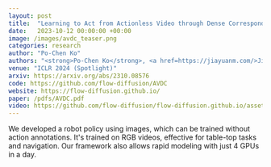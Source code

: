 ```yaml
---
layout: post
title:  "Learning to Act from Actionless Video through Dense Correspondences"
date:   2023-10-12 00:00:00 +00:00
image: /images/avdc_teaser.png
categories: research
author: "Po-Chen Ko"
authors: "<strong>Po-Chen Ko</strong>, <a href=https://jiayuanm.com/>Jiayuan Mao</a>, <a href=https://yilundu.github.io/>Yilun Du</a>, <a href=https://shaohua0116.github.io/>Shao-Hua Sun</a>, <a href=https://cocosci.mit.edu/josh>Joshua B. Tenenbaum</a>"
venue: "ICLR 2024 (Spotlight)"
arxiv: https://arxiv.org/abs/2310.08576
code: https://github.com/flow-diffusion/AVDC
website: https://flow-diffusion.github.io/
paper: /pdfs/AVDC.pdf
video: https://github.com/flow-diffusion/flow-diffusion.github.io/assets/43379407/9aa380df-0ff7-4c41-af2d-d67d23c53e72
---
```

We developed a robot policy using images, which can be trained without action annotations. It's trained on RGB videos, effective for table-top tasks and navigation. Our framework also allows rapid modeling with just 4 GPUs in a day.


